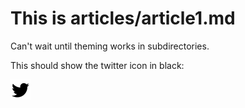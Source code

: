 # This is articles/article1.md

Can't wait until theming works in subdirectories.


This should show the twitter icon in black:

![Twitter icon in black](twitter-32x32-black.png)
